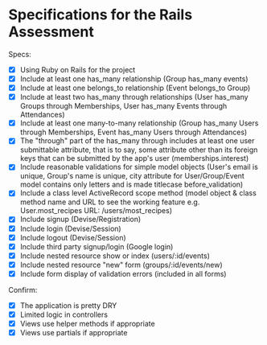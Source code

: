 # Specifications for the Rails Assessment

Specs:
- [x] Using Ruby on Rails for the project
- [x] Include at least one has_many relationship (Group has_many events) 
- [x] Include at least one belongs_to relationship (Event belongs_to Group)
- [x] Include at least two has_many through relationships (User has_many Groups through Memberships, User has_many Events through Attendances)
- [x] Include at least one many-to-many relationship (Group has_many Users through Memberships, Event has_many Users through Attendances)
- [x] The "through" part of the has_many through includes at least one user submittable attribute, that is to say, some attribute other than its foreign keys that can be submitted by the app's user (memberships.interest)
- [x] Include reasonable validations for simple model objects (User's email is unique, Group's name is unique, city attribute for User/Group/Event model contains only letters and is made titlecase before_validation)
- [x] Include a class level ActiveRecord scope method (model object & class method name and URL to see the working feature e.g. User.most_recipes URL: /users/most_recipes)
- [x] Include signup (Devise/Registration)
- [x] Include login (Devise/Session)
- [x] Include logout (Devise/Session)
- [x] Include third party signup/login (Google login)
- [x] Include nested resource show or index (users/:id/events)
- [x] Include nested resource "new" form (groups/:id/events/new)
- [x] Include form display of validation errors (included in all forms)

Confirm:
- [x] The application is pretty DRY
- [x] Limited logic in controllers
- [x] Views use helper methods if appropriate
- [x] Views use partials if appropriate